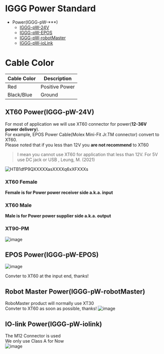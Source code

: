 # IGGG Power Standard
* Power(IGGG-pW-***)
  * [IGGG-pW-24V](#xt60-poweriggg-pw-24v)  
  * [IGGG-pW-EPOS](#epos-poweriggg-pw-epos)
  * [IGGG-pW-robotMaster](#Robot-Master-PowerIGGG-pW-robotMaster)
  * [IGGG-pW-ioLink](#IO-link-PowerIGGG-pW-IOlink)

# Cable Color
| Cable Color | Description    |
|-------------|----------------|
| Red         | Positive Power |
| Black/Blue  | Ground         |

## XT60 Power(IGGG-pW-24V)
For most of application we will use XT60 connector for power(**12-36V power delivery**).  
For example, EPOS Power Cable(Molex Mini-Fit Jr.TM connector) convert to  XT60.   
Please noted that if you less than 12V you **are not recommend** to XT60
> I mean you cannot use XT60 for application that less than 12V. For 5V use DC jack or USB , Leung, M. (2021)


![HTB1dfP9QXXXXXasXXXXq6xXFXXXs](https://user-images.githubusercontent.com/45313904/114550172-7d86a100-9c94-11eb-863b-250fd783b190.jpg)   
### XT60 Female
**Female is for Power power receiver side a.k.a. input**
### XT60 Male
**Male is for Power power supplier side a.k.a. output**
### XT90-PM
![image](https://user-images.githubusercontent.com/45313904/146653489-8e680993-5134-4626-be9b-7c0e4d9edb5e.png)

## EPOS Power(IGGG-pW-EPOS)
![image](https://user-images.githubusercontent.com/45313904/114552117-d0615800-9c96-11eb-9c25-5cab59992c48.png)

Convter to XT60 at the input end, thanks!

## Robot Master Power(IGGG-pW-robotMaster)
RoboMaster product will normally use XT30      
Convter to XT60 as soon as possible, thanks!
![image](https://user-images.githubusercontent.com/45313904/118518768-0b115100-b76b-11eb-9b3f-0e1c5d2d88a1.png)

## IO-link Power(IGGG-pW-iolink)
The M12 Connector is used     
We only use Class A for Now   
![image](https://user-images.githubusercontent.com/45313904/123666800-2001f980-d86c-11eb-82a7-d86d2a6f4646.png)

